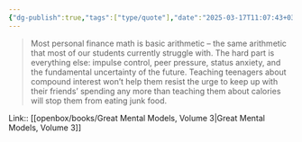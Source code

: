 ```yaml
---
{"dg-publish":true,"tags":["type/quote"],"date":"2025-03-17T11:07:43+03:00","title":"basic math won't help with anxiety","modified_at":"2025-03-17T11:08:16+03:00","aliases":"basic math won't help with anxiety","permalink":"/mine/quotes/202503171107/","dgPassFrontmatter":true}
---
```



> Most personal finance math is basic arithmetic – the same arithmetic that most of our students currently struggle with. The hard part is everything else: impulse control, peer pressure, status anxiety, and the fundamental uncertainty of the future. Teaching teenagers about compound interest won’t help them resist the urge to keep up with their friends’ spending any more than teaching them about calories will stop them from eating junk food.


Link:: [[openbox/books/Great Mental Models, Volume 3|Great Mental Models, Volume 3]] 
